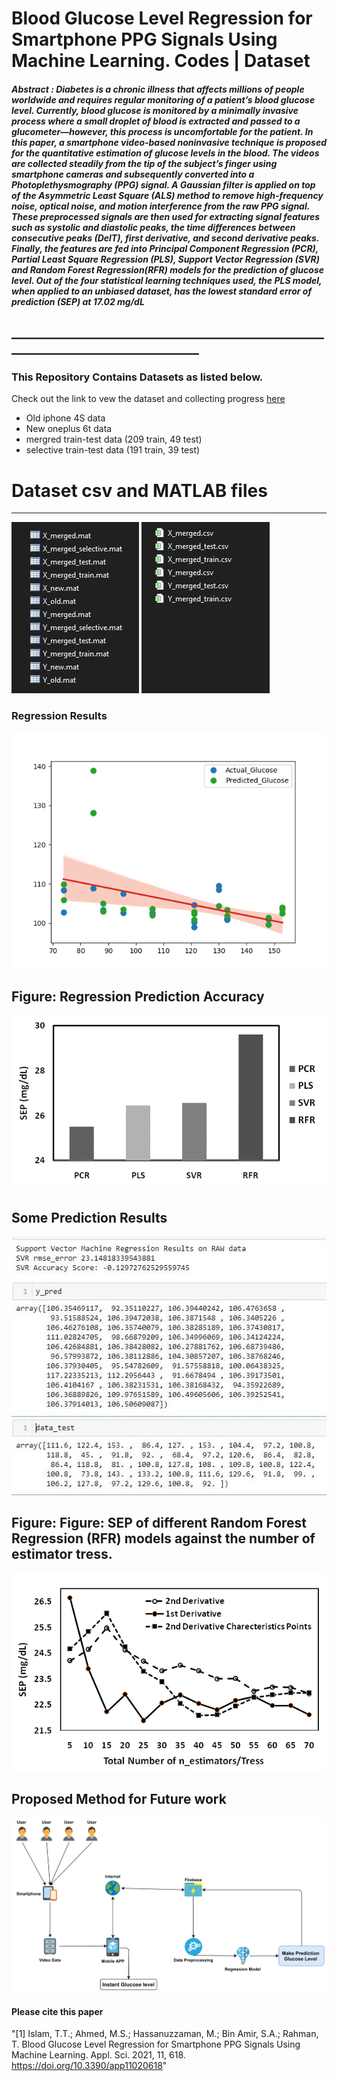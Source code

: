# Blood Glucose Level Regression for Smartphone PPG Signals Using Machine Learning. Codes | Dataset
##### Abstract : Diabetes is a chronic illness that affects millions of people worldwide and requires regular monitoring of a patient’s blood glucose level. Currently, blood glucose is monitored by a minimally invasive process where a small droplet of blood is extracted and passed to a glucometer—however, this process is uncomfortable for the patient. In this paper, a smartphone video-based noninvasive technique is proposed for the quantitative estimation of glucose levels in the blood. The videos are collected steadily from the tip of the subject’s finger using smartphone cameras and subsequently converted into a Photoplethysmography (PPG) signal. A Gaussian filter is applied on top of the Asymmetric Least Square (ALS) method to remove high-frequency noise, optical noise, and motion interference from the raw PPG signal. These preprocessed signals are then used for extracting signal features such as systolic and diastolic peaks, the time differences between consecutive peaks (DelT), first derivative, and second derivative peaks. Finally, the features are fed into Principal Component Regression (PCR), Partial Least Square Regression (PLS), Support Vector Regression (SVR) and Random Forest Regression(RFR) models for the prediction of glucose level. Out of the four statistical learning techniques used, the PLS model, when applied to an unbiased dataset, has the lowest standard error of prediction (SEP) at 17.02 mg/dL

## ________________________________________________________________________________

### This Repository Contains Datasets as listed below. 
Check out the link to vew the dataset and collecting progress [here](https://github.com/sajidahmed12/Journal-Code-Glucose-Level-Detection-Model-Python/tree/main/data)
* Old iphone 4S data
* New oneplus 6t data
* mergred train-test data (209 train, 49 test)
* selective train-test data (191 train, 39 test)

# Dataset csv and MATLAB files 
<hr>

<p align="left">
  <img src=figures/data1.JPG>  <img src=figures/data2.JPG> 
</p>

</hr>

### Regression Results

<p align="left">
  <img src=figures/regression_new.png>  
</p>

## Figure: Regression Prediction Accuracy

<p align="left">
  <img src=figures/Figure13.png>  
</p>

## Some Prediction Results

<p align="left">
  <img src=figures/SVR_error_23.JPG>  
</p>


## Figure: Figure: SEP of different Random Forest Regression (RFR) models against the number of estimator tress.

<p align="left">
  <img src=figures/Figure12.png>  
</p>


## Proposed Method for Future work 

<p align="left">
  <img src=figures/data_flow_firebase.png>  
</p>


#### Please cite this paper 

"[1] Islam, T.T.; Ahmed, M.S.; Hassanuzzaman, M.; Bin Amir, S.A.; Rahman, T. Blood Glucose Level Regression for Smartphone PPG Signals Using Machine Learning. Appl. Sci. 2021, 11, 618. https://doi.org/10.3390/app11020618"
